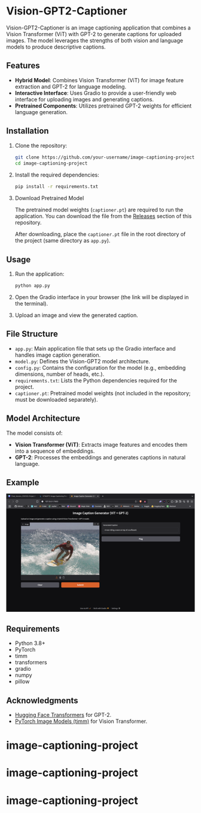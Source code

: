 # Vision-GPT2-Captioner

Vision-GPT2-Captioner is an image captioning application that combines a Vision Transformer (ViT) with GPT-2 to generate captions for uploaded images. The model leverages the strengths of both vision and language models to produce descriptive captions.

## Features

- **Hybrid Model**: Combines Vision Transformer (ViT) for image feature extraction and GPT-2 for language modeling.
- **Interactive Interface**: Uses Gradio to provide a user-friendly web interface for uploading images and generating captions.
- **Pretrained Components**: Utilizes pretrained GPT-2 weights for efficient language generation.

## Installation

1. Clone the repository:
   ```bash
   git clone https://github.com/your-username/image-captioning-project.git
   cd image-captioning-project
   ```

2. Install the required dependencies:
   ```bash
   pip install -r requirements.txt
   ```

3. Download Pretrained Model

   The pretrained model weights (`captioner.pt`) are required to run the application. You can download the file from the [Releases](https://github.com/your-username/image-captioning-project/releases) section of this repository.

   After downloading, place the `captioner.pt` file in the root directory of the project (same directory as `app.py`).
   
## Usage

1. Run the application:
   ```bash
   python app.py
   ```

2. Open the Gradio interface in your browser (the link will be displayed in the terminal).

3. Upload an image and view the generated caption.

## File Structure

- `app.py`: Main application file that sets up the Gradio interface and handles image caption generation.
- `model.py`: Defines the Vision-GPT2 model architecture.
- `config.py`: Contains the configuration for the model (e.g., embedding dimensions, number of heads, etc.).
- `requirements.txt`: Lists the Python dependencies required for the project.
- `captioner.pt`: Pretrained model weights (not included in the repository; must be downloaded separately).

## Model Architecture

The model consists of:
- **Vision Transformer (ViT)**: Extracts image features and encodes them into a sequence of embeddings.
- **GPT-2**: Processes the embeddings and generates captions in natural language.

## Example
![Example Image](surf.png)

## Requirements

- Python 3.8+
- PyTorch
- timm
- transformers
- gradio
- numpy
- pillow

## Acknowledgments

- [Hugging Face Transformers](https://github.com/huggingface/transformers) for GPT-2.
- [PyTorch Image Models (timm)](https://github.com/rwightman/pytorch-image-models) for Vision Transformer.
# image-captioning-project
# image-captioning-project
# image-captioning-project
